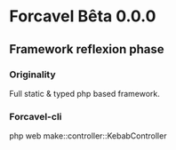 # Forcavel Bêta 0.0.0
## Framework reflexion phase
### Originality
Full static & typed php based framework.
### Forcavel-cli
php web make::controller::KebabController
